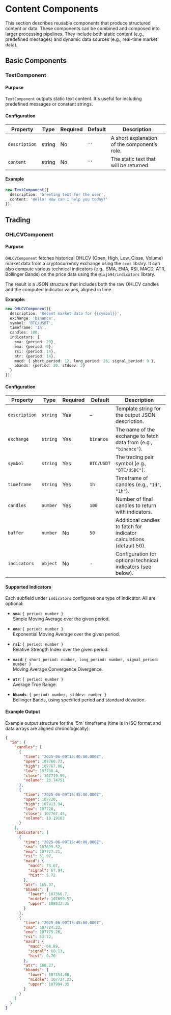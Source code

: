 # Content Components

This section describes reusable components that produce structured content or data. These components can be combined and composed into larger processing pipelines. They include both static content (e.g., predefined messages) and dynamic data sources (e.g., real-time market data).
## Basic Components

### TextComponent

#### Purpose
`TextComponent` outputs static text content. It's useful for including predefined messages or constant strings.

#### Configuration

| Property      | Type     | Required | Default | Description                                       |
|---------------|----------|----------|---------|---------------------------------------------------|
| `description` | string   | No       | `''`    | A short explanation of the component’s role.  |
| `content`     | string   | No       | `''`    | The static text that will be returned.          |

#### Example

```ts
new TextComponent({
  description: 'Greeting text for the user',
  content: 'Hello! How can I help you today?'
})
```

## Trading

### OHLCVComponent

#### Purpose
`OHLCVComponent` fetches historical OHLCV (Open, High, Low, Close, Volume) market data from a cryptocurrency exchange using the `ccxt` library. It can also compute various technical indicators (e.g., SMA, EMA, RSI, MACD, ATR, Bollinger Bands) on the price data using the `@ixjb94/indicators` library.

The result is a JSON structure that includes both the raw OHLCV candles and the computed indicator values, aligned in time.

**Example:**

```typescript
new OHLCVComponent({
  description: 'Recent market data for {{symbol}}',
  exchange: 'binance',
  symbol: 'BTC/USDT',
  timeframe: '1h',
  candles: 100,
  indicators: {
    sma: {period: 20},
    ema: {period: 9},
    rsi: {period: 14},
    atr: {period: 14},
    macd: { short_period: 12, long_period: 26, signal_period: 9 },
    bbands: {period: 20, stddev: 2}
  }
})
```

#### Configuration

| Property         | Type                     | Required | Default     | Description |
|------------------|--------------------------|----------|-------------|-------------|
| `description`     | `string`                 | Yes      | –           | Template string for the output JSON description. |
| `exchange`        | `string`                 | Yes      | `binance`   | The name of the exchange to fetch data from (e.g., `"binance"`). |
| `symbol`          | `string`                 | Yes      | `BTC/USDT`  | The trading pair symbol (e.g., `"BTC/USDC"`). |
| `timeframe`       | `string`                 | Yes      | `1h`        | Timeframe of candles (e.g., `"1d"`, `"1h"`). |
| `candles`         | `number`                 | Yes      | `100`       | Number of final candles to return with indicators. |
| `buffer`          | `number`                 | No       | `50`        | Additional candles to fetch for indicator calculations (default 50). |
| `indicators`      | `object`     | No       | -           | Configuration for optional technical indicators (see below). |

#### Supported Indicators

Each subfield under `indicators` configures one type of indicator. All are optional:

- **`sma`**: `{ period: number }`  
  Simple Moving Average over the given period.

- **`ema`**: `{ period: number }`  
  Exponential Moving Average over the given period.

- **`rsi`**: `{ period: number }`  
  Relative Strength Index over the given period.

- **`macd`**: `{ short_period: number, long_period: number, signal_period: number }`  
  Moving Average Convergence Divergence.

- **`atr`**: `{ period: number }`  
  Average True Range.

- **`bbands`**: `{ period: number, stddev: number }`  
  Bollinger Bands, using specified period and standard deviation.

#### Example Output

Example output structure for the '5m' timeframe (time is in ISO format and data arrays are aligned chronologically):

```json
{
  "5m": {
    "candles": [
      {
        "time": "2025-06-09T15:40:00.000Z",
        "open": 107760.73,
        "high": 107767.06,
        "low": 107708.4,
        "close": 107719.99,
        "volume": 23.74751
      },
      {
        "time": "2025-06-09T15:45:00.000Z",
        "open": 107720,
        "high": 107813.94,
        "low": 107720,
        "close": 107767.45,
        "volume": 19.19103
      }
    ],
    "indicators": [
      {
        "time": "2025-06-09T15:40:00.000Z",
        "sma": 107699.52,
        "ema": 107777.21,
        "rsi": 51.97,
        "macd": {
          "macd": 73.67,
          "signal": 67.94,
          "hist": 5.72
        },
        "atr": 165.37,
        "bbands": {
          "lower": 107366.7,
          "middle": 107699.52,
          "upper": 108032.35
        }
      },
      {
        "time": "2025-06-09T15:45:00.000Z",
        "sma": 107724.22,
        "ema": 107775.26,
        "rsi": 53.72,
        "macd": {
          "macd": 68.89,
          "signal": 68.13,
          "hist": 0.76
        },
        "atr": 160.27,
        "bbands": {
          "lower": 107454.08,
          "middle": 107724.22,
          "upper": 107994.35
        }
      }
    ]
  }
}
```